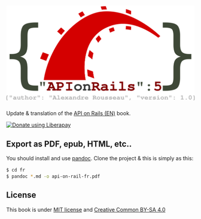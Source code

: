 # ![API on Rails](logo.svg)

Update & translation of the [API on Rails (EN)](http://apionrails.icalialabs.com/book) book.

<noscript><a href="https://liberapay.com/alexandre_rousseau/donate"><img alt="Donate using Liberapay" src="https://liberapay.com/assets/widgets/donate.svg"></a></noscript>

## Export as PDF, epub, HTML, etc..

You should install and use [pandoc](http://pandoc.org/). Clone the project & this is simply as this:

~~~bash
$ cd fr
$ pandoc *.md -o api-on-rail-fr.pdf
~~~


## License

This book is under [MIT license](https://opensource.org/licenses/MIT) and [Creative Common BY-SA 4.0](https://creativecommons.org/licenses/by-sa/4.0/)
